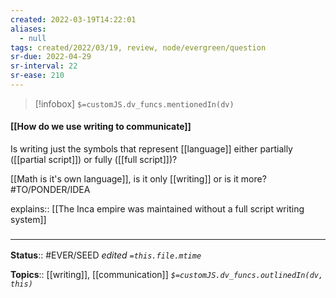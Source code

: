 ```yaml
---
created: 2022-03-19T14:22:01 
aliases:
  - null
tags: created/2022/03/19, review, node/evergreen/question
sr-due: 2022-04-29
sr-interval: 22
sr-ease: 210
---
```

> [!infobox]
`$=customJS.dv_funcs.mentionedIn(dv)`

#### [[How do we use writing to communicate]] 

Is writing just the symbols that represent [[language]] either partially ([[partial script]]) or fully ([[full script]])?

[[Math is it's own language]], is it only [[writing]] or is it more? #TO/PONDER/IDEA 

explains:: [[The Inca empire was maintained without a full script writing system]]

### <hr class="footnote"/>

**Status**:: #EVER/SEED 
*edited `=this.file.mtime`*

**Topics**:: [[writing]], [[communication]]
*`$=customJS.dv_funcs.outlinedIn(dv, this)`*
